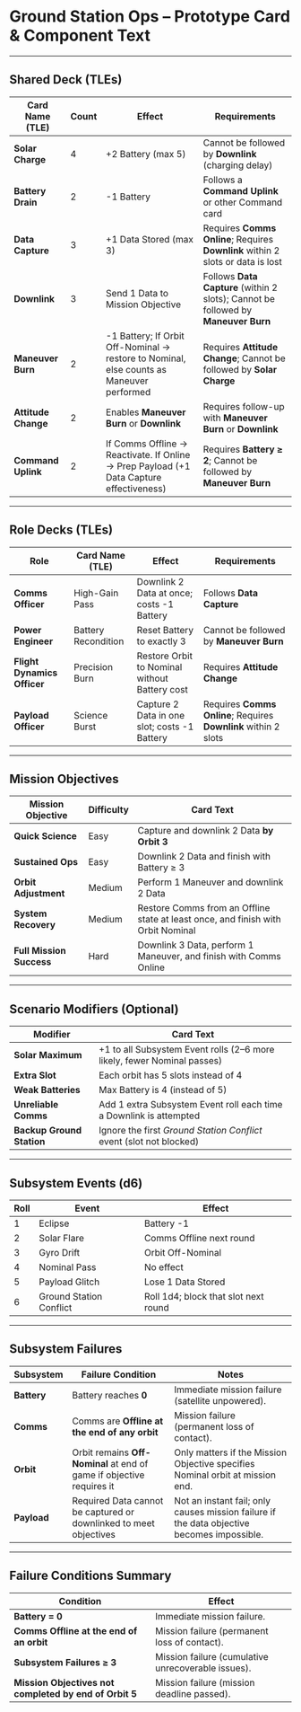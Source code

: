 # Ground Station Ops – Prototype Card & Component Text

---

## Shared Deck (TLEs)

| Card Name (TLE)     | Count | Effect                                                                                  | Requirements                                                                                  |
| ------------------- | ----- | --------------------------------------------------------------------------------------- | --------------------------------------------------------------------------------------------- |
| **Solar Charge**    | 4     | +2 Battery (max 5)                                                                      | Cannot be followed by **Downlink** (charging delay)                                           |
| **Battery Drain**   | 2     | -1 Battery                                                                              | Follows a **Command Uplink** or other Command card                                            |
| **Data Capture**    | 3     | +1 Data Stored (max 3)                                                                  | Requires **Comms Online**; Requires **Downlink** within 2 slots or data is lost               |
| **Downlink**        | 3     | Send 1 Data to Mission Objective                                                        | Follows **Data Capture** (within 2 slots); Cannot be followed by **Maneuver Burn**            |
| **Maneuver Burn**   | 2     | -1 Battery; If Orbit Off-Nominal → restore to Nominal, else counts as Maneuver performed | Requires **Attitude Change**; Cannot be followed by **Solar Charge**                          |
| **Attitude Change** | 2     | Enables **Maneuver Burn** or **Downlink**                                               | Requires follow-up with **Maneuver Burn** or **Downlink**                                     |
| **Command Uplink**  | 2     | If Comms Offline → Reactivate. If Online → Prep Payload (+1 Data Capture effectiveness) | Requires **Battery ≥ 2**; Cannot be followed by **Maneuver Burn**                             |

---

## Role Decks (TLEs)

| Role                      | Card Name (TLE)     | Effect                                        | Requirements                                                      |
| ------------------------- | ------------------- | --------------------------------------------- | ----------------------------------------------------------------- |
| **Comms Officer**         | High-Gain Pass      | Downlink 2 Data at once; costs -1 Battery     | Follows **Data Capture**                                          |
| **Power Engineer**        | Battery Recondition | Reset Battery to exactly 3                    | Cannot be followed by **Maneuver Burn**                           |
| **Flight Dynamics Officer** | Precision Burn    | Restore Orbit to Nominal without Battery cost | Requires **Attitude Change**                                      |
| **Payload Officer**       | Science Burst       | Capture 2 Data in one slot; costs -1 Battery  | Requires **Comms Online**; Requires **Downlink** within 2 slots   |

---

## Mission Objectives

| Mission Objective         | Difficulty | Card Text                                                                        |
| ------------------------- | ---------- | -------------------------------------------------------------------------------- |
| **Quick Science**         | Easy       | Capture and downlink 2 Data **by Orbit 3**                                       |
| **Sustained Ops**         | Easy       | Downlink 2 Data and finish with Battery ≥ 3                                      |
| **Orbit Adjustment**      | Medium     | Perform 1 Maneuver and downlink 2 Data                                           |
| **System Recovery**       | Medium     | Restore Comms from an Offline state at least once, and finish with Orbit Nominal |
| **Full Mission Success**  | Hard       | Downlink 3 Data, perform 1 Maneuver, and finish with Comms Online                |

---

## Scenario Modifiers (Optional)

| Modifier                  | Card Text                                                               |
| ------------------------- | ----------------------------------------------------------------------- |
| **Solar Maximum**         | +1 to all Subsystem Event rolls (2–6 more likely, fewer Nominal passes) |
| **Extra Slot**            | Each orbit has 5 slots instead of 4                                     |
| **Weak Batteries**        | Max Battery is 4 (instead of 5)                                         |
| **Unreliable Comms**      | Add 1 extra Subsystem Event roll each time a Downlink is attempted      |
| **Backup Ground Station** | Ignore the first *Ground Station Conflict* event (slot not blocked)     |

---

## Subsystem Events (d6)

| Roll | Event                   | Effect                               |
| ---- | ----------------------- | ------------------------------------ |
| 1    | Eclipse                 | Battery -1                           |
| 2    | Solar Flare             | Comms Offline next round              |
| 3    | Gyro Drift              | Orbit Off-Nominal                    |
| 4    | Nominal Pass            | No effect                            |
| 5    | Payload Glitch          | Lose 1 Data Stored                   |
| 6    | Ground Station Conflict | Roll 1d4; block that slot next round |

---

## Subsystem Failures

| Subsystem      | Failure Condition                                                     | Notes                                                                                   |
| -------------- | --------------------------------------------------------------------- | --------------------------------------------------------------------------------------- |
| **Battery**    | Battery reaches **0**                                                 | Immediate mission failure (satellite unpowered).                                        |
| **Comms**      | Comms are **Offline at the end of any orbit**                         | Mission failure (permanent loss of contact).                                            |
| **Orbit**      | Orbit remains **Off-Nominal** at end of game if objective requires it | Only matters if the Mission Objective specifies Nominal orbit at mission end.           |
| **Payload**    | Required Data cannot be captured or downlinked to meet objectives     | Not an instant fail; only causes mission failure if the data objective becomes impossible. |

---

## Failure Conditions Summary

| Condition                                              | Effect                                             |
| ------------------------------------------------------ | -------------------------------------------------- |
| **Battery = 0**                                        | Immediate mission failure.                         |
| **Comms Offline at the end of an orbit**               | Mission failure (permanent loss of contact).       |
| **Subsystem Failures ≥ 3**                             | Mission failure (cumulative unrecoverable issues). |
| **Mission Objectives not completed by end of Orbit 5** | Mission failure (mission deadline passed).         |
